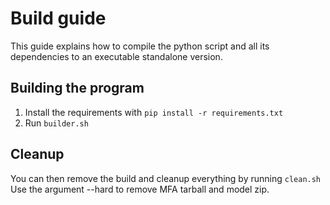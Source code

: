 # Build guide

This guide explains how to compile the python script and all its dependencies to an executable standalone version.

## Building the program

1. Install the requirements with ```pip install -r requirements.txt```
2. Run ```builder.sh```

## Cleanup

You can then remove the build and cleanup everything by running ```clean.sh```  
Use the argument --hard to remove MFA tarball and model zip.
